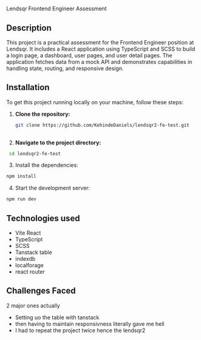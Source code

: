 #                    
                      
                      
                      
                      
                      
   Lendsqr Frontend Engineer Assessment                                                                                
  
  
  

## Description
This project is a practical assessment for the Frontend Engineer position at Lendsqr. It includes a React application using TypeScript and SCSS to build a login page, a dashboard, user pages, and user detail pages. The application fetches data from a mock API and demonstrates capabilities in handling state, routing, and responsive design.


## Installation
To get this project running locally on your machine, follow these steps:

1. **Clone the repository:**
   ```bash
   git clone https://github.com/KehindeDaniels/lendsqr2-fe-test.git                  
  

2. **Navigate to the project directory:**
  ```bash
   cd lendsqr2-fe-test
```
                    
3. Install the dependencies:
```bash
npm install
```
4. Start the development server:
```bash
npm run dev
```

## Technologies used
- Vite React
- TypeScript
- SCSS
- Tanstack table
- indexdb
- localforage
- react router


## Challenges Faced 
2 major ones actually
- Setting uo the table with tanstack                                        
- then having to maintain responsivness literally gave me hell
- I had to repeat the project twice hence the lendsqr2
  
